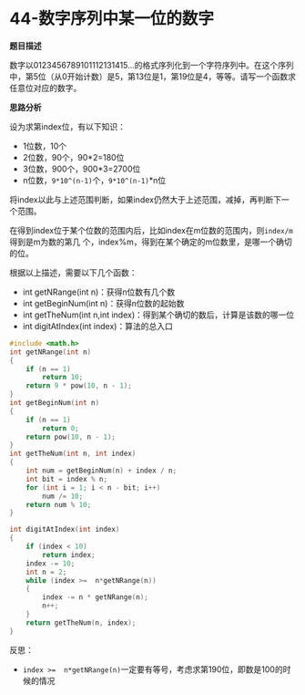 # 44-数字序列中某一位的数字

**题目描述**

数字以0123456789101112131415…的格式序列化到一个字符序列中。在这个序列中，第5位（从0开始计数）是5，第13位是1，第19位是4，等等。请写一个函数求任意位对应的数字。

**思路分析**

设为求第index位，有以下知识：

- 1位数，10个
- 2位数，90个，90*2=180位
- 3位数，900个，900*3=2700位
- n位数，`9*10^(n-1)`个，`9*10^(n-1)`*n位

将index以此与上述范围判断，如果index仍然大于上述范围，减掉，再判断下一个范围。

在得到index位于某个位数的范围内后，比如index在m位数的范围内，则`index/m`得到是m为数的第几 个，index%m，得到在某个确定的m位数里，是哪一个确切的位。

根据以上描述，需要以下几个函数：

- int getNRange(int n)：获得n位数有几个数
- int getBeginNum(int n)：获得n位数的起始数
- int getTheNum(int n,int index)：得到某个确切的数后，计算是该数的哪一位
- int digitAtIndex(int index)：算法的总入口

```c++
#include <math.h>
int getNRange(int n)
{
	if (n == 1)
		return 10;
	return 9 * pow(10, n - 1);
}
int getBeginNum(int n)
{
	if (n == 1)
		return 0;
	return pow(10, n - 1);
}
int getTheNum(int n, int index)
{
	int num = getBeginNum(n) + index / n;
	int bit = index % n;
	for (int i = 1; i < n - bit; i++)
		num /= 10;
	return num % 10;
}

int digitAtIndex(int index)
{
	if (index < 10)
		return index;
	index -= 10;
	int n = 2;
	while (index >=  n*getNRange(n))
	{
		index -= n * getNRange(n);
		n++;
	}
	return getTheNum(n, index);
}
```

反思：

- `index >=  n*getNRange(n)`一定要有等号，考虑求第190位，即数是100的时候的情况